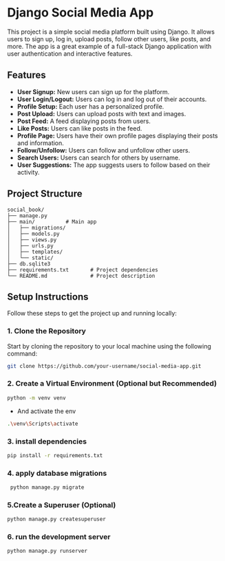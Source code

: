 # Django Social Media App

This project is a simple social media platform built using Django. It allows users to sign up, log in, upload posts, follow other users, like posts, and more. The app is a great example of a full-stack Django application with user authentication and interactive features.

## Features

- **User Signup:** New users can sign up for the platform.
- **User Login/Logout:** Users can log in and log out of their accounts.
- **Profile Setup:** Each user has a personalized profile.
- **Post Upload:** Users can upload posts with text and images.
- **Post Feed:** A feed displaying posts from users.
- **Like Posts:** Users can like posts in the feed.
- **Profile Page:** Users have their own profile pages displaying their posts and information.
- **Follow/Unfollow:** Users can follow and unfollow other users.
- **Search Users:** Users can search for others by username.
- **User Suggestions:** The app suggests users to follow based on their activity.

## Project Structure

```plaintext
social_book/
├── manage.py
├── main/          # Main app
│   ├── migrations/
│   ├── models.py
│   ├── views.py
│   ├── urls.py
│   ├── templates/
│   └── static/
├── db.sqlite3
├── requirements.txt       # Project dependencies
└── README.md              # Project description
```

## Setup Instructions

Follow these steps to get the project up and running locally:

### 1. Clone the Repository

Start by cloning the repository to your local machine using the following command:

```bash
git clone https://github.com/your-username/social-media-app.git
```

### 2. Create a Virtual Environment (Optional but Recommended)
```bash
python -m venv venv
```
* And activate the env
```bash
.\venv\Scripts\activate

```

### 3. install dependencies
```bash
pip install -r requirements.txt
```
### 4. apply database migrations
```bash
 python manage.py migrate
```
### 5.Create a Superuser (Optional)
```bash
python manage.py createsuperuser
```
### 6. run the development server
```bash
python manage.py runserver
```